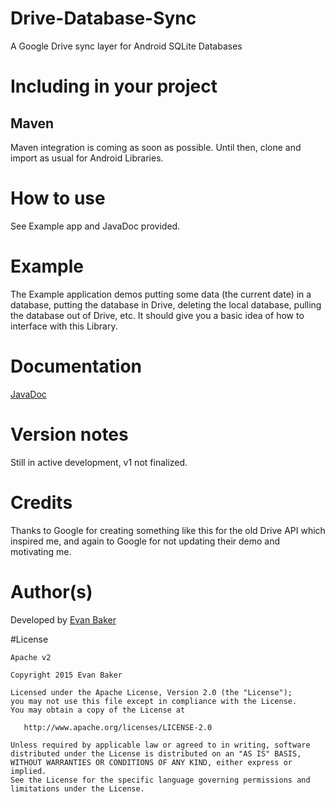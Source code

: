 # Drive-Database-Sync
A Google Drive sync layer for Android SQLite Databases

# Including in your project
## Maven
Maven integration is coming as soon as possible.
Until then, clone and import as usual for Android Libraries.

# How to use
See Example app and JavaDoc provided.

# Example
The Example application demos putting some data (the current date) in a database, putting the database in Drive, deleting the local database, pulling the database out of Drive, etc. It should give you a basic idea of how to interface with this Library.

# Documentation
[JavaDoc](https://athingunique.github.io/ddbs-doc/)

# Version notes
Still in active development, v1 not finalized.

# Credits
Thanks to Google for creating something like this for the old Drive API which inspired me, and again to Google for not updating their demo and motivating me.

# Author(s)
Developed by [Evan Baker](http://e13engineering.com)

#License

	Apache v2

	Copyright 2015 Evan Baker

	Licensed under the Apache License, Version 2.0 (the "License");
	you may not use this file except in compliance with the License.
	You may obtain a copy of the License at

	   http://www.apache.org/licenses/LICENSE-2.0

	Unless required by applicable law or agreed to in writing, software
	distributed under the License is distributed on an "AS IS" BASIS,
	WITHOUT WARRANTIES OR CONDITIONS OF ANY KIND, either express or implied.
	See the License for the specific language governing permissions and
	limitations under the License.
